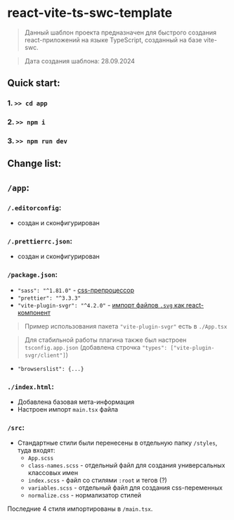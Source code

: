 # react-vite-ts-swc-template

> Данный шаблон проекта предназначен для быстрого создания react-приложений на языке TypeScript, 
> созданный на базе vite-swc.

> Дата создания шаблона: 28.09.2024

## Quick start:

### 1. `>> cd app`
### 2. `>> npm i`
### 3. `>> npm run dev`

## Change list:

## `/app`:

### `/.editorconfig`:
- создан и сконфигурирован

### `/.prettierrc.json`:
- создан и сконфигурирован

### `/package.json`:
- `"sass": "^1.81.0"` - [css-препроцессор](https://www.npmjs.com/package/sass)
- `"prettier": "^3.3.3"`
- `"vite-plugin-svgr": "^4.2.0"` - [импорт файлов `.svg` как react-компонент](https://www.npmjs.com/package/vite-plugin-svgr)
> Пример использования пакета `"vite-plugin-svgr"` есть в `./App.tsx `

> Для стабильной работы плагина также был настроен `tsconfig.app.json` (добавлена строчка `"types": ["vite-plugin-svgr/client"]`)
- `"browserslist": {...}`

### `./index.html`:
- Добавлена базовая мета-информация
- Настроен импорт `main.tsx` файла

### `/src`:
- Стандартные стили были перенесены в отдельную папку `/styles`, туда входят:
    - `App.scss`
    - `class-names.scss` - отдельный файл для создания универсальных классовых имен
    - `index.scss` - файл со стилями `:root` и тегов (?)
    - `variables.scss` - отдельный файл для создания css-переменных
    - `normalize.css` - нормализатор стилей

Последние 4 стиля импортированы в `/main.tsx`.
